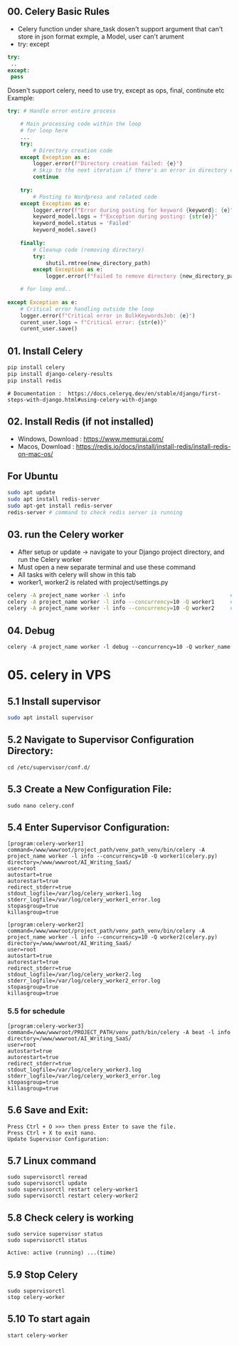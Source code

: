 ## 00. Celery Basic Rules
- Celery function under share_task dosen't support argument that can't store in json format exmple, a Model, user can't arument
- try: except
```py
try:
 ..
except:
 pass
```
Dosen't support celery, need to use try, except as ops, final, continute etc
Example:
```py
try: # Handle error entire process

    # Main processing code within the loop
    # for loop here
    ...
    try:
        # Directory creation code
    except Exception as e:
        logger.error(f"Directory creation failed: {e}")
        # Skip to the next iteration if there's an error in directory creation
        continue
    
    try:
        # Posting to Wordpress and related code
    except Exception as e:
        logger.error(f"Error during posting for keyword {keyword}: {e}")
        keyword_model.logs = f"Exception during posting: {str(e)}"
        keyword_model.status = 'Failed'
        keyword_model.save()
    
    finally:
        # Cleanup code (removing directory)
        try:
            shutil.rmtree(new_directory_path)
        except Exception as e:
            logger.error(f"Failed to remove directory {new_directory_path}: {e}")

    # for loop end..
    
except Exception as e:
    # Critical error handling outside the loop
    logger.error(f"Critical error in BulkKeywordsJob: {e}")
    curent_user.logs = f"Critical error: {str(e)}"
    curent_user.save()

```


## 01. Install Celery
```bash
pip install celery
pip install django-celery-results
pip install redis
```
```
# Documentation :  https://docs.celeryq.dev/en/stable/django/first-steps-with-django.html#using-celery-with-django
```
## 02. Install Redis (if not installed)
- Windows, Download : https://www.memurai.com/
- Macos, Download   : https://redis.io/docs/install/install-redis/install-redis-on-mac-os/
## For Ubuntu
```bash
sudo apt update
sudo apt install redis-server
sudo apt-get install redis-server
redis-server # command to check redis server is running
```
## 03. run the Celery worker
- After setup or update -> navigate to your Django project directory, and run the Celery worker
- Must open a new separate terminal and use these command
- All tasks with celery will show in this tab
- worker1, worker2 is related with project/settings.py
```bash
celery -A project_name worker -l info                                 # replace project name (-l info or --loglevel=info )
celery -A project_name worker -l info --concurrency=10 -Q worker1     # Running 10 task in worker1 
celery -A project_name worker -l info --concurrency=10 -Q worker2     # Running 10 task in worker2
```

## 04. Debug
```
celery -A project_name worker -l debug --concurrency=10 -Q worker_name
```
# 05. celery in VPS
## 5.1 Install supervisor
```bash
sudo apt install supervisor
```

## 5.2 Navigate to Supervisor Configuration Directory:
```
cd /etc/supervisor/conf.d/
```
## 5.3 Create a New Configuration File:
```
sudo nano celery.conf
```
## 5.4 Enter Supervisor Configuration:
```
[program:celery-worker1]
command=/www/wwwroot/project_path/venv_path_venv/bin/celery -A project_name worker -l info --concurrency=10 -Q worker1(celery.py)
directory=/www/wwwroot/AI_Writing_SaaS/
user=root
autostart=true
autorestart=true
redirect_stderr=true
stdout_logfile=/var/log/celery_worker1.log
stderr_logfile=/var/log/celery_worker1_error.log
stopasgroup=true
killasgroup=true

[program:celery-worker2]
command=/www/wwwroot/project_path/venv_path_venv/bin/celery -A project_name worker -l info --concurrency=10 -Q worker2(celery.py)
directory=/www/wwwroot/AI_Writing_SaaS/
user=root
autostart=true
autorestart=true
redirect_stderr=true
stdout_logfile=/var/log/celery_worker2.log
stderr_logfile=/var/log/celery_worker2_error.log
stopasgroup=true
killasgroup=true
```
### 5.5 for schedule
```
[program:celery-worker3]
command=/www/wwwroot/PROJECT_PATH/venv_path/bin/celery -A beat -l info
directory=/www/wwwroot/AI_Writing_SaaS/
user=root
autostart=true
autorestart=true
redirect_stderr=true
stdout_logfile=/var/log/celery_worker3.log
stderr_logfile=/var/log/celery_worker3_error.log
stopasgroup=true
killasgroup=true
```
## 5.6 Save and Exit:
```
Press Ctrl + O >>> then press Enter to save the file.
Press Ctrl + X to exit nano.
Update Supervisor Configuration:
```
## 5.7 Linux command
```
sudo supervisorctl reread
sudo supervisorctl update
sudo supervisorctl restart celery-worker1
sudo supervisorctl restart celery-worker2
```
## 5.8 Check celery is working
```
sudo service supervisor status
sudo supervisorctl status
```
```
Active: active (running) ...(time)
```
## 5.9 Stop Celery
```
sudo supervisorctl
stop celery-worker
```
## 5.10 To start again
```
start celery-worker
```

